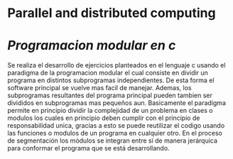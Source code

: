 # Parallel and distributed computing

# *Programacion modular en c*

Se realiza el desarrollo de ejercicios planteados en el lenguaje c usando el paradigma de la programacion modular el cual consiste en dividir un programa en distintos subprogramas independientes. De esta forma el software principal se vuelve mas facil de manejar. Ademas, los subprogramas resultantes del programa principal pueden tambien ser divididos en subprogramas mas pequeños aun. Basicamente el paradigma permite en principio dividir la complejidad de un problema en clases o modulos los cuales en principio deben cumplir con el principio de responsabilidad unica, gracias a esto se puede reutilizar el codigo usando las funciones o modulos de un programa en cualquier otro. En el proceso de segmentación los módulos se integran entre sí de manera jerárquica para conformar el programa que se está desarrollando.

